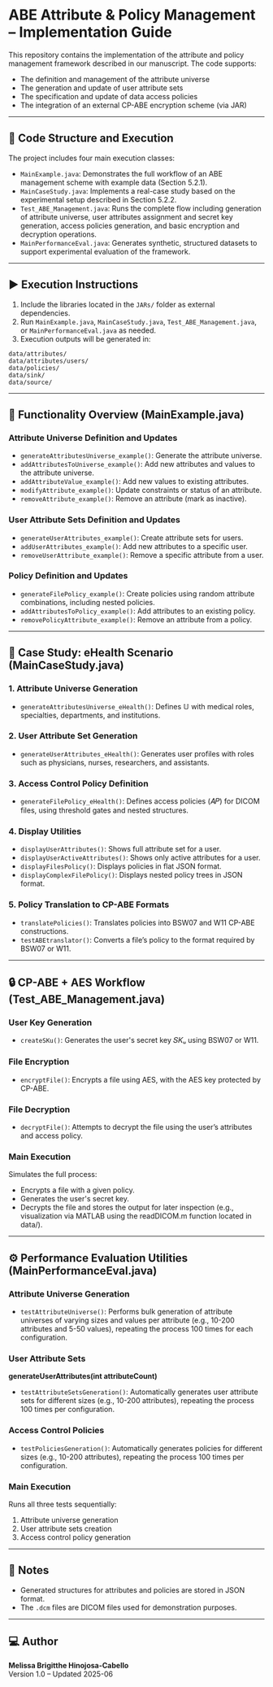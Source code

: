 
# ABE Attribute & Policy Management – Implementation Guide

This repository contains the implementation of the attribute and policy management framework described in our manuscript. The code supports:

- The definition and management of the attribute universe
- The generation and update of user attribute sets
- The specification and update of data access policies
- The integration of an external CP-ABE encryption scheme (via JAR)

---

## 📁 Code Structure and Execution

The project includes four main execution classes:

- `MainExample.java`: Demonstrates the full workflow of an ABE management scheme with example data (Section 5.2.1).
- `MainCaseStudy.java`: Implements a real-case study based on the experimental setup described in Section 5.2.2.
- `Test_ABE_Management.java`: Runs the complete flow including generation of attribute universe, user attributes assignment and secret key generation, access policies generation, and basic encryption and decryption operations.
- `MainPerformanceEval.java`: Generates synthetic, structured datasets to support experimental evaluation of the framework.

---

## ▶️ Execution Instructions

1. Include the libraries located in the `JARs/` folder as external dependencies.
2. Run `MainExample.java`, `MainCaseStudy.java`, `Test_ABE_Management.java`, or `MainPerformanceEval.java` as needed.
3. Execution outputs will be generated in:

```
data/attributes/
data/attributes/users/
data/policies/
data/sink/
data/source/
```

---

## 🔧 Functionality Overview (MainExample.java)

### Attribute Universe Definition and Updates
- `generateAttributesUniverse_example()`: Generate the attribute universe.
- `addAttributesToUniverse_example()`: Add new attributes and values to the attribute universe.
- `addAttributeValue_example()`: Add new values to existing attributes.
- `modifyAttribute_example()`: Update constraints or status of an attribute.
- `removeAttribute_example()`: Remove an attribute (mark as inactive).

### User Attribute Sets Definition and Updates
- `generateUserAttributes_example()`: Create attribute sets for users.
- `addUserAttributes_example()`: Add new attributes to a specific user.
- `removeUserAttribute_example()`: Remove a specific attribute from a user.

### Policy Definition and Updates
- `generateFilePolicy_example()`: Create policies using random attribute combinations, including nested policies.
- `addAttributesToPolicy_example()`: Add attributes to an existing policy.
- `removePolicyAttribute_example()`: Remove an attribute from a policy.

---

## 🏥 Case Study: eHealth Scenario (MainCaseStudy.java)

### 1. Attribute Universe Generation
- `generateAttributesUniverse_eHealth()`: Defines 𝕌 with medical roles, specialties, departments, and institutions.

### 2. User Attribute Set Generation
- `generateUserAttributes_eHealth()`: Generates user profiles with roles such as physicians, nurses, researchers, and assistants.

### 3. Access Control Policy Definition
- `generateFilePolicy_eHealth()`: Defines access policies (𝐴𝑃) for DICOM files, using threshold gates and nested structures.

### 4. Display Utilities
- `displayUserAttributes()`: Shows full attribute set for a user.
- `displayUserActiveAttributes()`: Shows only active attributes for a user.
- `displayFilesPolicy()`: Displays policies in flat JSON format.
- `displayComplexFilePolicy()`: Displays nested policy trees in JSON format.

### 5. Policy Translation to CP-ABE Formats
- `translatePolicies()`: Translates policies into BSW07 and W11 CP-ABE constructions.
- `testABEtranslator()`: Converts a file’s policy to the format required by BSW07 or W11.

---

## 🔒 CP-ABE + AES Workflow (Test_ABE_Management.java)

### User Key Generation
- `createSKu()`: Generates the user's secret key 𝑆𝐾ᵤ using BSW07 or W11.

### File Encryption
- `encryptFile()`: Encrypts a file using AES, with the AES key protected by CP-ABE.

### File Decryption
- `decryptFile()`: Attempts to decrypt the file using the user’s attributes and access policy.

### Main Execution
Simulates the full process:
- Encrypts a file with a given policy.
- Generates the user's secret key.
- Decrypts the file and stores the output for later inspection (e.g., visualization via MATLAB using the readDICOM.m function located in data/).

---

## ⚙️ Performance Evaluation Utilities (MainPerformanceEval.java)

### Attribute Universe Generation
- `testAttributeUniverse()`: Performs bulk generation of attribute universes of varying sizes and values per attribute (e.g., 10-200 attributes and 5-50 values), repeating the process 100 times for each configuration.

### User Attribute Sets

**generateUserAttributes(int attributeCount)**  
- `testAttributeSetsGeneration()`: Automatically generates user attribute sets for different sizes (e.g., 10-200 attributes), repeating the process 100 times per configuration.

### Access Control Policies
- `testPoliciesGeneration()`: Automatically generates policies for different sizes (e.g., 10-200 attributes), repeating the process 100 times per configuration.

### Main Execution
Runs all three tests sequentially:
1. Attribute universe generation
2. User attribute sets creation
3. Access control policy generation

---

## 📌 Notes

- Generated structures for attributes and policies are stored in JSON format.
- The `.dcm` files are DICOM files used for demonstration purposes.

---

## 💻 Author

**Melissa Brigitthe Hinojosa-Cabello**  
Version 1.0 – Updated 2025-06

